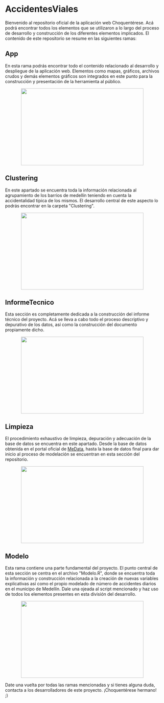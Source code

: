 # AccidentesViales
Bienvenido al repositorio oficial de la aplicación web Choquentérese. Acá podrá encontrar todos los elementos que se utilizaron a lo largo del proceso de desarrollo y construcción de los diferentes elementos implicados. El contenido de este repositorio se resume en las siguientes ramas:

## App
En esta rama podrás encontrar todo el contenido relacionado al desarrollo y despliegue de la aplicación web. Elementos como mapas, gráficos, archivos crudos y demás elementos gráficos son integrados en este punto para la construcción y presentación de la herramienta al público.

<p align="center">
  <img src="https://cdn.dribbble.com/users/281525/screenshots/1768570/jmanalus.gif" width="400" height="250" />
</p>

## Clustering
En este apartado se encuentra toda la información relacionada al agrupamiento de los barrios de medellín teniendo en cuenta la accidentalidad típica de los mismos. El desarrollo central de este aspecto lo podrás encontrar en la carpeta "Clustering".

<p align="center">
  <img src="https://blog.bismart.com/hubfs/Imported_Blog_Media/ClassificationAndClustering/Clustering&clasification-Animales.gif" width="400" height="250" />
</p>

## InformeTecnico
Esta sección es completamente dedicada a la construcción del informe técnico del proyecto. Acá se lleva a cabo todo el proceso descriptivo y depurativo de los datos, así como la construcción del documento propiamente dicho. 

<p align="center">
  <img src="https://i.pinimg.com/originals/1e/d5/47/1ed547006742581be6daece42fb2fd34.gif" width="400" height="250" />
</p>

## Limpieza
El procedimiento exhaustivo de limpieza, depuración y adecuación de la base de datos se encuentra en este apartado. Desde la base de datos obtenida en el portal oficial de [MeData](http://medata.gov.co/dataset/incidentes-viales), hasta la base de datos final para dar inicio al proceso de modelación se encuentran en esta sección del repositorio.

<p align="center">
  <img src="https://c.tenor.com/6o0RQyQ6ob4AAAAd/log-horizon-database.gif" width="400" height="250" />
</p>

## Modelo
Esta rama contiene una parte fundamental del proyecto. El punto central de esta sección se centra en el archivo "Modelo.R", donde se encuentra toda la información y construcción relacionada a la creación de nuevas variables explicativas así como el propio modelado de número de accidentes diarios en el municipo de Medellín. Dale una ojeada al script mencionado y haz uso de todos los elementos presentes en esta división del desarrollo.

<p align="center">
  <img src="https://cdn.dribbble.com/users/80960/screenshots/1388718/shot6.gif" width="400" height="250" />
</p>

Date una vuelta por todas las ramas mencionadas y si tienes alguna duda, contacta a los desarrolladores de este proyecto. ¡Choquentérese hermano! ;)
